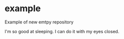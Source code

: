 # example
Example of new emtpy repository


I'm so good at sleeping. I can do it with my eyes closed.
